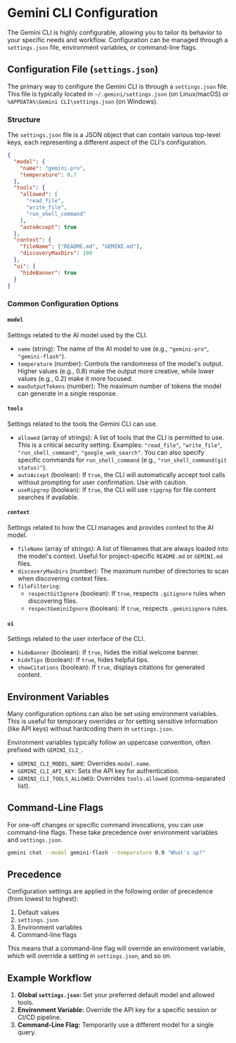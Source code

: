 # Gemini CLI Configuration

The Gemini CLI is highly configurable, allowing you to tailor its behavior to your specific needs and workflow. Configuration can be managed through a `settings.json` file, environment variables, or command-line flags.

## Configuration File (`settings.json`)

The primary way to configure the Gemini CLI is through a `settings.json` file. This file is typically located in `~/.gemini/settings.json` (on Linux/macOS) or `%APPDATA%\Gemini CLI\settings.json` (on Windows).

### Structure

The `settings.json` file is a JSON object that can contain various top-level keys, each representing a different aspect of the CLI's configuration.

```json
{
  "model": {
    "name": "gemini-pro",
    "temperature": 0.7
  },
  "tools": {
    "allowed": [
      "read_file",
      "write_file",
      "run_shell_command"
    ],
    "autoAccept": true
  },
  "context": {
    "fileName": ["README.md", "GEMINI.md"],
    "discoveryMaxDirs": 100
  },
  "ui": {
    "hideBanner": true
  }
}
```

### Common Configuration Options

#### `model`

Settings related to the AI model used by the CLI.

*   `name` (string): The name of the AI model to use (e.g., `"gemini-pro"`, `"gemini-flash"`).
*   `temperature` (number): Controls the randomness of the model's output. Higher values (e.g., 0.8) make the output more creative, while lower values (e.g., 0.2) make it more focused.
*   `maxOutputTokens` (number): The maximum number of tokens the model can generate in a single response.

#### `tools`

Settings related to the tools the Gemini CLI can use.

*   `allowed` (array of strings): A list of tools that the CLI is permitted to use. This is a critical security setting. Examples: `"read_file"`, `"write_file"`, `"run_shell_command"`, `"google_web_search"`. You can also specify specific commands for `run_shell_command` (e.g., `"run_shell_command(git status)"`).
*   `autoAccept` (boolean): If `true`, the CLI will automatically accept tool calls without prompting for user confirmation. Use with caution.
*   `useRipgrep` (boolean): If `true`, the CLI will use `ripgrep` for file content searches if available.

#### `context`

Settings related to how the CLI manages and provides context to the AI model.

*   `fileName` (array of strings): A list of filenames that are always loaded into the model's context. Useful for project-specific `README.md` or `GEMINI.md` files.
*   `discoveryMaxDirs` (number): The maximum number of directories to scan when discovering context files.
*   `fileFiltering`:
    *   `respectGitIgnore` (boolean): If `true`, respects `.gitignore` rules when discovering files.
    *   `respectGeminiIgnore` (boolean): If `true`, respects `.geminiignore` rules.

#### `ui`

Settings related to the user interface of the CLI.

*   `hideBanner` (boolean): If `true`, hides the initial welcome banner.
*   `hideTips` (boolean): If `true`, hides helpful tips.
*   `showCitations` (boolean): If `true`, displays citations for generated content.

## Environment Variables

Many configuration options can also be set using environment variables. This is useful for temporary overrides or for setting sensitive information (like API keys) without hardcoding them in `settings.json`.

Environment variables typically follow an uppercase convention, often prefixed with `GEMINI_CLI_`.

*   `GEMINI_CLI_MODEL_NAME`: Overrides `model.name`.
*   `GEMINI_CLI_API_KEY`: Sets the API key for authentication.
*   `GEMINI_CLI_TOOLS_ALLOWED`: Overrides `tools.allowed` (comma-separated list).

## Command-Line Flags

For one-off changes or specific command invocations, you can use command-line flags. These take precedence over environment variables and `settings.json`.

```bash
gemini chat --model gemini-flash --temperature 0.9 "What's up?"
```

## Precedence

Configuration settings are applied in the following order of precedence (from lowest to highest):

1.  Default values
2.  `settings.json`
3.  Environment variables
4.  Command-line flags

This means that a command-line flag will override an environment variable, which will override a setting in `settings.json`, and so on.

## Example Workflow

1.  **Global `settings.json`:** Set your preferred default model and allowed tools.
2.  **Environment Variable:** Override the API key for a specific session or CI/CD pipeline.
3.  **Command-Line Flag:** Temporarily use a different model for a single query.
